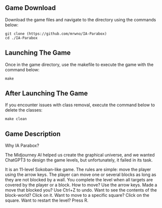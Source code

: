 ## Game Download

Download the game files and navigate to the directory using the commands below:
```
git clone (https://github.com/mrwno/IA-Parabox)
cd ./IA-Parabox
```


## Launching The Game

Once in the game directory, use the makefile to execute the game with the command below:
```
make
```

## After Launching The Game

If you encounter issues with class removal, execute the command below to delete the classes:
```
make clean
```

## Game Description

Why IA Parabox?

The Midjourney AI helped us create the graphical universe, and we wanted ChatGPT3 to design the game levels, but unfortunately, it failed in its task.

It is an 11-level Sokoban-like game. The rules are simple: move the player using the arrow keys. The player can move one or several blocks as long as they are not blocked by a wall.
You complete the level when all targets are covered by the player or a block.
How to move? Use the arrow keys.
Made a move that blocked you? Use Ctrl+Z to undo.
Want to see the contents of the block-world? Click on it.
Want to move to a specific square? Click on the square.
Want to restart the level? Press R.
